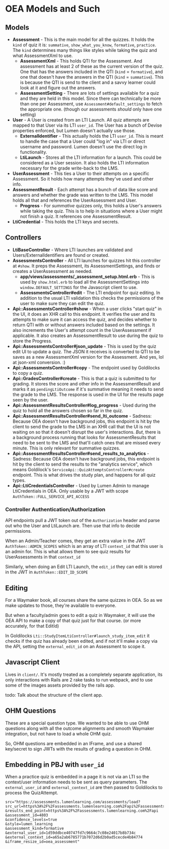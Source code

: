 # OEA Models and Such

## Models

- **Assessment** - This is the main model for all the quizzes. It holds the `kind` of quiz it is: `summative`, `show_what_you_know`, `formative`, `practice`. The `kind` determines many things like styles while taking the quiz and what AssessmentXml to use.
  - **AssessmentXml** - This holds QTI for the Assessment. And assessment has at least 2 of these as the current version of the quiz. One that has the answers included in the QTI (`kind` = `formative`), and one that doesn't have the answers in the QTI (`kind` = `summative`). This is because the QTI is send to the client and a savvy learner could look at it and figure out the answers.
  - **AssessmentSetting** - There are lots of settings available for a quiz and they are held in this model. Since there can technically be more than one per Assessment, use `Assessment#default_settings` to fetch the appropriate one. (though our assessments _should_ only have one setting) 
- **User** - A User is created from an LTI Launch. All quiz attempts are mapped to that User via its LTI `user_id`. The User has a bunch of Devise properties enforced, but Lumen doesn't actually use those.
  - **ExternalIdentifier** - This actually holds the LTI `user_id`. This is meant to handle the case that a User could "log in" via LTI or direct username and password. Lumen doesn't use the direct log in functionality.
  - **LtiLaunch** - Stores all the LTI information for a launch. This could be considered as a User session. It also holds the LTI information necessary for the grade write-back to the LMS.
- **UserAssessment** - This ties a User to their attempts on a specific Assessment. So it holds how many attempts they've used and other info.
- **AssessmentResult** - Each attempt has a bunch of data like score and answers and whether the grade was written to the LMS. This model holds all that and references the UserAssessment and User.
  - **Progress** - For _summative_ quizzes only, this holds a User's answers while taking the quiz. This is to help in situations where a User might not finish a quiz. It references one AssessmentResult.
- **LtiCredential** - This holds the LTI keys and secrets.


## Controllers

- **LtiBaseController** - Where LTI launches are validated and Users/ExternalIdentifiers are found or created.
- **AssessmentsController** - All LTI launches for quizzes hit this controller at `#show`. It preps the Assessment, its AssessmentSettings, and finds or creates a UserAssessment as needed.  
  - **app/views/assessments/_assessment_setup.html.erb** - This is used by `show.html.erb` to load all the AssessmentSettings into `window.DEFAULT_SETTINGS` for the Javascript client to use.
  - **AssessmentsController#edit** - The LTI endpoint for quiz editing. In addition to the usual LTI validation this checks the permissions of the user to make sure they can edit the quiz.
- **Api::AssessmentsController#show** - When a user clicks "start quiz" in the UI, it does an XHR call to this endpoint. It verifies the user and its attempts to make sure it can access the quiz, and decides whether to return QTI with or without answers included based on the settings. It also increments the User's attempt count in the UserAssessment if applicable. It also creates an AssessmentResult to use during the quiz to store the Progress.  
- **Api::AssessmentsController#json_update** - This is used by the quiz edit UI to update a quiz. The JSON it receives is converted to QTI to be saves as a new AssessmentXml version for the Assessment. And yes, lol at json-xml conversion. :)
- **Api::AssessmentsController#copy** - The endpoint used by Goldilocks to copy a quiz. 
- **Api::GradesController#create** - This is that a quiz is submitted to for grading. It stores the score and other info in the AssessmentResult and marks it as `pendingLtiOutcome` if it's summative meaning it needs to send the grade to the LMS. The response is used in the UI for the results page seen by the user. 
- **Api::AssessmentResultsController#log_progress** - Used during the quiz to hold all the answers chosen so far in the quiz.
- **Api::AssessmentResultsController#send_lti_outcome** - Sadness: Because OEA doesn't have background jobs, this endpoint is hit by the client to send the grade to the LMS in an XHR call that the UI is not waiting on so that it doesn't disrupt the user's interactions. _But_, there is a background process running that looks for AssessmentResults that need to be sent to the LMS and that'll catch ones that are missed every minute. This is only relevant for summative quizzes.
- **Api::AssessmentResultsController#send_results_to_analytics** - Sadness:  Because OEA doesn't have background jobs, this endpoint is hit by the client to send the results to the "analytics service", which means Goldilock's `ServiceApi::QuizAttemptsController#create` endpoint. This is what drives the study plan, and happens for all quiz types.
- **Api::LtiCredentialsController** - Used by Lumen Admin to manage LtiCredentials in OEA. Only usable by a JWT with scope `AuthToken::FULL_SERVICE_API_ACCESS` 


### Controller Authentication/Authorization

API endpoints pull a JWT token out of the `Authorization` header and parse out who the User and LtiLaunch are. Then use that info to decide permissions.

When an Admin/Teacher comes, they get an extra value in the JWT `AuthToken::ADMIN_SCOPES` which is an array of LTI `context_id` that this user is an admin for. This is what allows them to see quiz results for UserAssessments in that `context_id`

Similarly, when doing an Edit LTI Launch, the `edit_id` they can edit is stored in the JWT in `AuthToken::EDIT_ID_SCOPE`


## Editing

For a Waymaker book, all courses share the same quizzes in OEA. So as we make updates to those, they're available to everyone. 

But when a faculty/admin goes to edit a quiz in Waymaker, it will use the OEA API to make a copy of that quiz just for that course. (or more accurately, for that EditId)

In Goldilocks `Lti::StudyItemLtiController#launch_study_item_edit` it checks if the quiz has already been edited, and if not it'll make a copy via the API, setting the `external_edit_id` on an Assessment to scope it. 



## Javascript Client

Lives in `client/`. It's mostly treated as a completely separate application, its only interactions with Rails are 2 rake tasks to run webpack, and to use some of the images assets provided by the rails app.

todo: Talk about the structure of the client app. 


## OHM Questions

These are a special question type. We wanted to be able to use OHM questions along with all the outcome alignments and smooth Waymaker integration, but not have to load a whole OHM quiz.

So, OHM questions are embedded in an IFrame, and use a shared key/secret to sign JWTs with the results of grading a question in OHM.



## Embedding in PBJ with `user_id`

When a practice quiz is embedded in a page it is not via an LTI so the context/user information needs to be sent as query parameters.
The `external_user_id` and `external_context_id` are then passed to Goldilocks to process the QuizAttempt.

```
src="https://assessments.lumenlearning.com/assessments/load?
src_url=https%3A%2F%2Fassessments.lumenlearning.com%2Fapi%2Fassessments%2F4803.xml
&results_end_point=https%3A%2F%2Fassessments.lumenlearning.com%2Fapi
&assessment_id=4803
&confidence_levels=true
&style=lumen_learning
&assessment_kind=formative
&external_user_id=1d59ddbce40747fd7c9664c7c08e24017b8b734c
&external_context_id=a65a2ab6785771b7072d6d2b0ad5cecde4b84774
&iframe_resize_id=oea_assessment"
```


